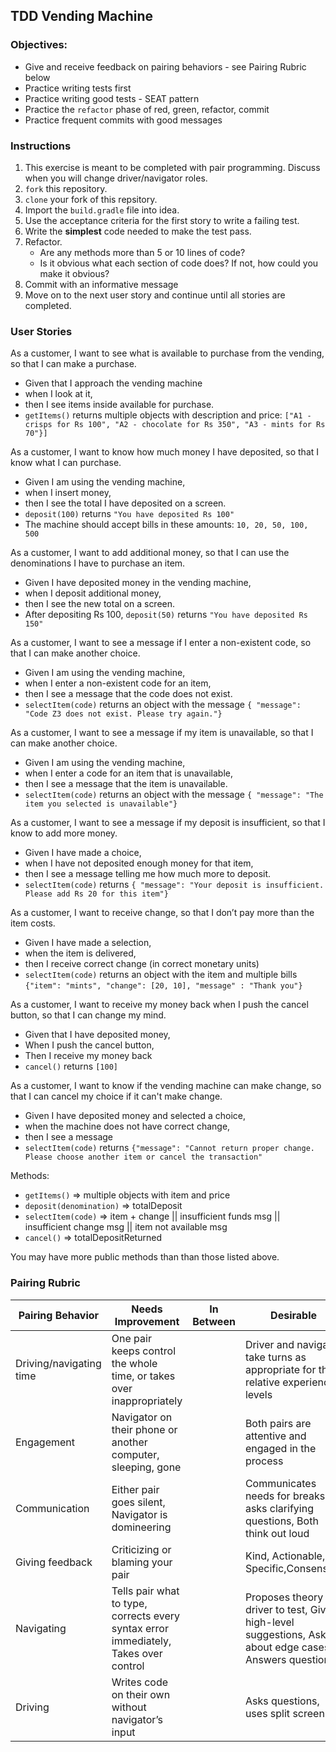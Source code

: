 ## TDD Vending Machine

### Objectives:

- Give and receive feedback on pairing behaviors - see Pairing Rubric below
- Practice writing tests first
- Practice writing good tests - SEAT pattern
- Practice the `refactor` phase of red, green, refactor, commit
- Practice frequent commits with good messages

### Instructions

1. This exercise is meant to be completed with pair programming.  Discuss when you will change driver/navigator roles.
1. `fork` this repository.
1. `clone` your fork of this repsitory.
1. Import the `build.gradle` file into idea.
1. Use the acceptance criteria for the first story to write a failing test.
1. Write the **simplest** code needed to make the test pass. 
1. Refactor. 
    - Are any methods more than 5 or 10 lines of code?
    - Is it obvious what each section of code does? If not, how could you make it obvious?
1. Commit with an informative message
1. Move on to the next user story and continue until all stories are completed.


### User Stories
As a customer, I want to see what is available to purchase from the vending, so that I can make a purchase.

- Given that I approach the vending machine
- when I look at it,
- then I see items inside available for purchase.
- `getItems()` returns multiple objects with description and price:
`["A1 - crisps for Rs 100", "A2 - chocolate for Rs 350", "A3 - mints for Rs 70"}]`

As a customer, I want to know how much money I have deposited, so that I know what I can purchase.

- Given I am using the vending machine, 
- when I insert money, 
- then I see the total I have deposited on a screen. 
- `deposit(100)` returns `"You have deposited Rs 100"`
- The machine should accept bills in these amounts: `10, 20, 50, 100, 500`

As a customer, I want to add additional money, so that I can use the denominations I have to purchase an item.

- Given I have deposited money in the vending machine,
- when I deposit additional money,
- then I see the new total on a screen. 
- After depositing Rs 100, `deposit(50)` returns `"You have deposited Rs 150"`

As a customer, I want to see a message if I enter a non-existent code, so that I can make another choice.

- Given I am using the vending machine, 
- when I enter a non-existent code for an item, 
- then I see a message that the code does not exist.
- `selectItem(code)` returns an object with the message `{ "message": "Code Z3 does not exist. Please try again."}`

As a customer, I want to see a message if my item is unavailable, so that I can make another choice.

- Given I am using the vending machine, 
- when I enter a code for an item that is unavailable, 
- then I see a message that the item is unavailable.
- `selectItem(code)` returns an object with the message `{ "message": "The item you selected is unavailable"}`

As a customer, I want to see a message if my deposit is insufficient, so that I know to add more money.

- Given I have made a choice, 
- when I have not deposited enough money for that item, 
- then I see a message telling me how much more to deposit.
- `selectItem(code)` returns `{ "message": "Your deposit is insufficient.  Please add Rs 20 for this item"}`

As a customer, I want to receive change, so that I don’t pay more than the item costs.

- Given I have made a selection, 
- when the item is delivered, 
- then I receive correct change (in correct monetary units)
- `selectItem(code)` returns an object with the item and multiple bills `{"item": "mints", "change": [20, 10], "message" : "Thank you"}`

As a customer, I want to receive my money back when I push the cancel button, so that I can change my mind.

- Given that I have deposited money,
- When I push the cancel button,
- Then I receive my money back
- `cancel()` returns `[100]`

As a customer, I want to know if the vending machine can make change, so that I can cancel my choice if it can't make change.

- Given I have deposited money and selected a choice, 
- when the machine does not have correct change, 
- then I see a message
- `selectItem(code)` returns `{"message": "Cannot return proper change.  Please choose another item or cancel the transaction"`

Methods:  
- `getItems()` => multiple objects with item and price
- `deposit(denomination)` => totalDeposit  
- `selectItem(code)` => item + change || insufficient funds msg || insufficient change msg || item not available msg  
- `cancel()` => totalDepositReturned

You may have more public methods than than those listed above.

### Pairing Rubric

| Pairing Behavior  | Needs Improvement | In Between    | Desirable |
|---                |---                |---            |---        |
Driving/navigating time | One pair keeps control the whole time, or takes over inappropriately | | Driver and navigator take turns as appropriate for their relative experience levels
Engagement | Navigator on their phone or another computer, sleeping, gone  | | Both pairs are attentive and engaged in the process
Communication | Either pair goes silent, Navigator is domineering  | | Communicates needs for breaks, asks clarifying questions, Both think out loud
Giving feedback | Criticizing or blaming your pair | | Kind, Actionable, Specific,Consensual
Navigating | Tells pair what to type, corrects every syntax error immediately, Takes over control | | Proposes theory for driver to test, Gives high-level suggestions, Asks about edge cases, Answers questions
Driving | Writes code on their own without navigator’s input || Asks questions, uses split screen
